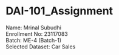 # DAI-101_Assignment
Name: Mrinal Subudhi<br>
Enrollment No: 23117083<br>
Batch: ME-4 (Batch-1)<br>
Selected Dataset: Car Sales
